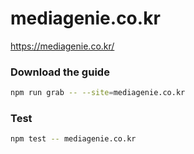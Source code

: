 # mediagenie.co.kr

https://mediagenie.co.kr/

### Download the guide

```sh
npm run grab -- --site=mediagenie.co.kr
```

### Test

```sh
npm test -- mediagenie.co.kr
```
